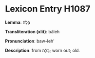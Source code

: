 # Lexicon Entry H1087

**Lemma**: בָּלֶה

**Transliteration (xlit)**: bâleh

**Pronunciation**: baw-leh'

**Description**:
from בָּלָה; worn out; old.
